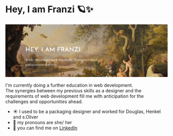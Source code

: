 # Hey, I am Franzi 🪐✨
<img src="readme-bg.png" alt="an orange cat">

I'm currently doing a further education in web development.
<br> The synergies between my previous skills as a designer and the requirements of web development fill me with anticipation for the challenges and opportunities ahead. 

- ☀️ I used to be a packaging designer and worked for Douglas, Henkel and s.Oliver
- 💫 my pronouns are she/ her
- 🌟 you can find me on <a href="https://www.linkedin.com/in/franziska-caroline-a-721356254/">LinkedIn</a>

